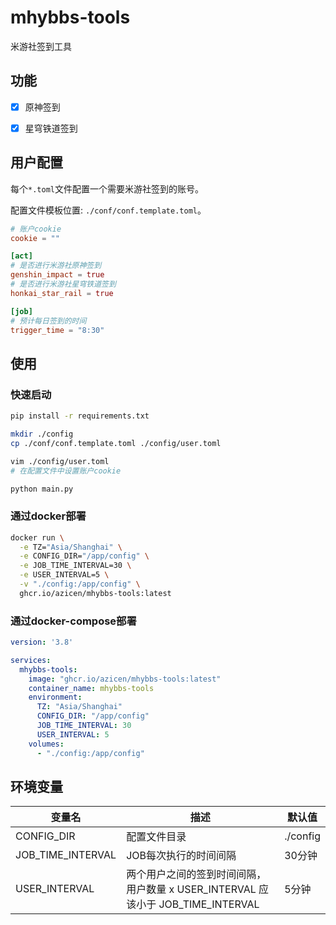 # mhybbs-tools

米游社签到工具


## 功能

- [x] 原神签到
- [x] 星穹铁道签到


## 用户配置

每个`*.toml`文件配置一个需要米游社签到的账号。

配置文件模板位置: `./conf/conf.template.toml`。

```toml
# 账户cookie
cookie = ""

[act]
# 是否进行米游社原神签到
genshin_impact = true
# 是否进行米游社星穹铁道签到
honkai_star_rail = true

[job]
# 预计每日签到的时间
trigger_time = "8:30"
```


## 使用

### 快速启动

```sh
pip install -r requirements.txt

mkdir ./config
cp ./conf/conf.template.toml ./config/user.toml

vim ./config/user.toml
# 在配置文件中设置账户cookie

python main.py
```


### 通过docker部署
```sh
docker run \
  -e TZ="Asia/Shanghai" \
  -e CONFIG_DIR="/app/config" \
  -e JOB_TIME_INTERVAL=30 \
  -e USER_INTERVAL=5 \
  -v "./config:/app/config" \
  ghcr.io/azicen/mhybbs-tools:latest
```


### 通过docker-compose部署
```yaml
version: '3.8'

services:
  mhybbs-tools:
    image: "ghcr.io/azicen/mhybbs-tools:latest"
    container_name: mhybbs-tools
    environment:
      TZ: "Asia/Shanghai"
      CONFIG_DIR: "/app/config"
      JOB_TIME_INTERVAL: 30
      USER_INTERVAL: 5
    volumes:
      - "./config:/app/config"
```


## 环境变量

| 变量名 | 描述 | 默认值 |
| ----- | ----- | ----- |
| CONFIG_DIR | 配置文件目录 | ./config
| JOB_TIME_INTERVAL | JOB每次执行的时间间隔 | 30分钟
| USER_INTERVAL | 两个用户之间的签到时间间隔，用户数量 x USER_INTERVAL 应该小于 JOB_TIME_INTERVAL | 5分钟
